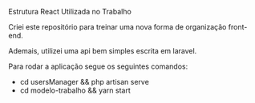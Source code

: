 Estrutura React Utilizada no Trabalho

Criei este repositório para treinar uma nova forma de organização front-end.

Ademais, utilizei uma api bem simples escrita em laravel.

Para rodar a aplicação segue os seguintes comandos:

- cd usersManager && php artisan serve
- cd modelo-trabalho && yarn start